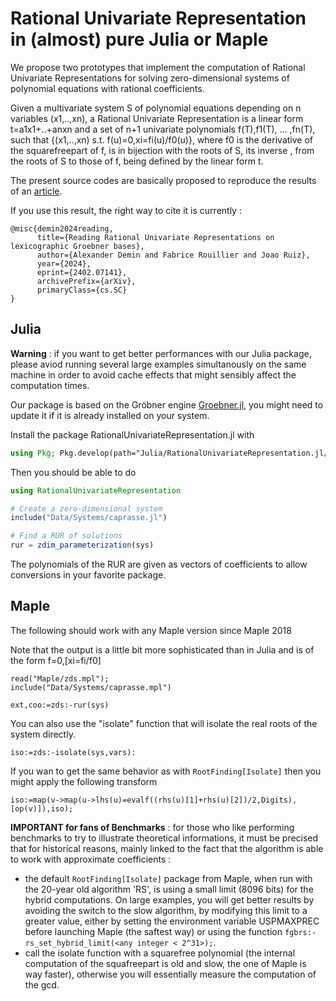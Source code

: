 # Rational Univariate Representation in (almost) pure Julia or Maple

We propose two prototypes that implement the computation of Rational Univariate Representations for solving zero-dimensional systems of polynomial equations with rational coefficients.

Given a multivariate system S of polynomial equations depending on n variables (x1,..,xn), a Rational Univariate Representation is a linear form t=a1x1+..+anxn and a set of n+1 univariate polynomials f(T),f1(T), ... ,fn(T), such that {(x1,..,xn) s.t. f(u)=0,xi=fi(u)/f0(u)}, where f0 is the derivative of the squarefreepart of f, is in bijection with the roots of S, its inverse , from the roots of S to those of f, being defined by the linear form t.

The present source codes are basically proposed to reproduce the results of an [article](https://arxiv.org/abs/2402.07141).

If you use this result, the right way to cite it is currently :

````
@misc{demin2024reading,
      title={Reading Rational Univariate Representations on lexicographic Groebner bases}, 
      author={Alexander Demin and Fabrice Rouillier and Joao Ruiz},
      year={2024},
      eprint={2402.07141},
      archivePrefix={arXiv},
      primaryClass={cs.SC}
}
````

## Julia 

**Warning** : if you want to get better performances with our Julia package, please aviod running several large examples simultanously on the same machine in order to avoid cache effects that might sensibly affect the computation times.

Our package is based on the Gröbner engine [Groebner.jl](https://github.com/sumiya11/Groebner.jl), you might need to update it if it is already installed on your system.

Install the package RationalUnivariateRepresentation.jl with

```julia
using Pkg; Pkg.develop(path="Julia/RationalUnivariateRepresentation.jl/")
```

<!-- Please first get a fresh version of the [development version of Groebner.jl package](https://github.com/sumiya11/Groebner.jl) -->

<!-- **Warning : the package does not pre-compile anything so that the first run might be slow.** -->

Then you should be able to do

```julia
using RationalUnivariateRepresentation

# Create a zero-dimensional system
include("Data/Systems/caprasse.jl")

# Find a RUR of solutions
rur = zdim_parameterization(sys)
```
The polynomials of the RUR are given as vectors of coefficients to allow conversions in your favorite package.

## Maple

The following should work with any Maple version since Maple 2018

Note that the output is a little bit more sophisticated than in Julia and is of the form f=0,[xi=fi/f0]

```
read("Maple/zds.mpl");
include("Data/Systems/caprasse.mpl")

ext,coo:=zds:-rur(sys)
```

You can also use the "isolate" function that will isolate the real roots of the system directly.
```
iso:=zds:-isolate(sys,vars):
```
If you wan to get the same behavior as with `RootFinding[Isolate]` then you might apply the following transform 
```
iso:=map(v->map(u->lhs(u)=evalf((rhs(u)[1]+rhs(u)[2])/2,Digits),[op(v)]),iso);
```

**IMPORTANT for fans of Benchmarks** : for those who like performing benchmarks to try to illustrate theoretical informations, it must be precised that for historical reasons, mainly linked to the fact that the algorithm is able to work with approximate coefficients :  
- the default `RootFinding[Isolate]` package from Maple, when run with the 20-year old algorithm 'RS', is using a small limit (8096 bits) for the hybrid  computations. On large examples, you will get better results by avoiding the switch to the slow algorithm, by modifying this limit to a greater value, either by setting the environment variable USPMAXPREC before launching Maple (the saftest way) or using the function `fgbrs:-rs_set_hybrid_limit(<any integer < 2^31>);`.
- call the isolate function with a squarefree polynomial (the internal computation of the squafreepart is old and slow, the one of Maple is way faster), otherwise you will essentially measure the computation of the gcd.

